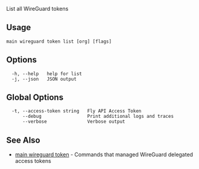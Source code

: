 List all WireGuard tokens

## Usage
~~~
main wireguard token list [org] [flags]
~~~

## Options

~~~
  -h, --help   help for list
  -j, --json   JSON output
~~~

## Global Options

~~~
  -t, --access-token string   Fly API Access Token
      --debug                 Print additional logs and traces
      --verbose               Verbose output
~~~

## See Also

* [main wireguard token](/docs/flyctl/main-wireguard-token/)	 - Commands that managed WireGuard delegated access tokens

